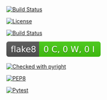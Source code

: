 [![Build Status](https://img.shields.io/badge/Python-3776AB?style=for-the-badge&logo=python&logoColor=white)](https://www.python.org/)

[![License](https://img.shields.io/github/license/YHY-NCSU/Homework1.svg?style=for-the-badge)](https://github.com/YHY-NCSU/Homework2/blob/main/LICENSE.md)

[![Build Status](https://img.shields.io/badge/Linux-FCC624?style=for-the-badge&logo=linux&logoColor=black)](https://www.linux.org/)

[![Flake8 Badge](./flake8_badge.svg)](https://github.com/YHY-NCSU/Homework2/actions/workflows/flake8.yml)

[![Checked with pyright](https://microsoft.github.io/pyright/img/pyright_badge.svg)](https://github.com/YHY-NCSU/Homework2/actions/workflows/pyright.yml)

[![PEP8](https://img.shields.io/badge/code%20style-pep8-green.svg)](https://github.com/YHY-NCSU/Homework2/actions/workflows/autopep8.yml)

[![Pytest](https://github.com/YHY-NCSU/Homework2/actions/workflows/pytest.yml/badge.svg)](https://github.com/YHY-NCSU/Homework2/actions/workflows/pytest.yml)
